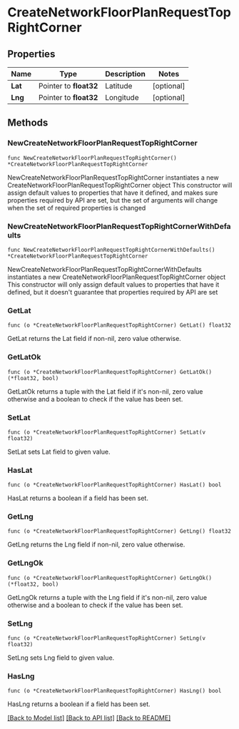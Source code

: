 # CreateNetworkFloorPlanRequestTopRightCorner

## Properties

Name | Type | Description | Notes
------------ | ------------- | ------------- | -------------
**Lat** | Pointer to **float32** | Latitude | [optional] 
**Lng** | Pointer to **float32** | Longitude | [optional] 

## Methods

### NewCreateNetworkFloorPlanRequestTopRightCorner

`func NewCreateNetworkFloorPlanRequestTopRightCorner() *CreateNetworkFloorPlanRequestTopRightCorner`

NewCreateNetworkFloorPlanRequestTopRightCorner instantiates a new CreateNetworkFloorPlanRequestTopRightCorner object
This constructor will assign default values to properties that have it defined,
and makes sure properties required by API are set, but the set of arguments
will change when the set of required properties is changed

### NewCreateNetworkFloorPlanRequestTopRightCornerWithDefaults

`func NewCreateNetworkFloorPlanRequestTopRightCornerWithDefaults() *CreateNetworkFloorPlanRequestTopRightCorner`

NewCreateNetworkFloorPlanRequestTopRightCornerWithDefaults instantiates a new CreateNetworkFloorPlanRequestTopRightCorner object
This constructor will only assign default values to properties that have it defined,
but it doesn't guarantee that properties required by API are set

### GetLat

`func (o *CreateNetworkFloorPlanRequestTopRightCorner) GetLat() float32`

GetLat returns the Lat field if non-nil, zero value otherwise.

### GetLatOk

`func (o *CreateNetworkFloorPlanRequestTopRightCorner) GetLatOk() (*float32, bool)`

GetLatOk returns a tuple with the Lat field if it's non-nil, zero value otherwise
and a boolean to check if the value has been set.

### SetLat

`func (o *CreateNetworkFloorPlanRequestTopRightCorner) SetLat(v float32)`

SetLat sets Lat field to given value.

### HasLat

`func (o *CreateNetworkFloorPlanRequestTopRightCorner) HasLat() bool`

HasLat returns a boolean if a field has been set.

### GetLng

`func (o *CreateNetworkFloorPlanRequestTopRightCorner) GetLng() float32`

GetLng returns the Lng field if non-nil, zero value otherwise.

### GetLngOk

`func (o *CreateNetworkFloorPlanRequestTopRightCorner) GetLngOk() (*float32, bool)`

GetLngOk returns a tuple with the Lng field if it's non-nil, zero value otherwise
and a boolean to check if the value has been set.

### SetLng

`func (o *CreateNetworkFloorPlanRequestTopRightCorner) SetLng(v float32)`

SetLng sets Lng field to given value.

### HasLng

`func (o *CreateNetworkFloorPlanRequestTopRightCorner) HasLng() bool`

HasLng returns a boolean if a field has been set.


[[Back to Model list]](../README.md#documentation-for-models) [[Back to API list]](../README.md#documentation-for-api-endpoints) [[Back to README]](../README.md)


